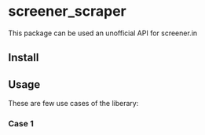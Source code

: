 # screener_scraper
This package can be used an unofficial API for screener.in

## Install


## Usage
These are few use cases of the liberary:
### Case 1
